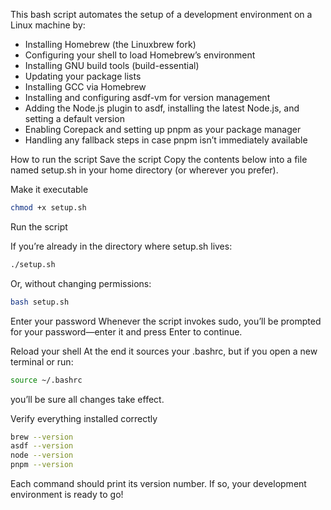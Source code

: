 This bash script automates the setup of a development environment on a Linux machine by:

- Installing Homebrew (the Linuxbrew fork)
- Configuring your shell to load Homebrew’s environment
- Installing GNU build tools (build-essential)
- Updating your package lists
- Installing GCC via Homebrew
- Installing and configuring asdf-vm for version management
- Adding the Node.js plugin to asdf, installing the latest Node.js, and setting a default version
- Enabling Corepack and setting up pnpm as your package manager
- Handling any fallback steps in case pnpm isn’t immediately available

How to run the script
Save the script
Copy the contents below into a file named setup.sh in your home directory (or wherever you prefer).

Make it executable

``` bash
chmod +x setup.sh
```

Run the script

If you’re already in the directory where setup.sh lives:

``` bash
./setup.sh
```

Or, without changing permissions:

```bash
bash setup.sh
```

Enter your password
Whenever the script invokes sudo, you’ll be prompted for your password—enter it and press Enter to continue.

Reload your shell
At the end it sources your .bashrc, but if you open a new terminal or run:

``` bash
source ~/.bashrc
```

you’ll be sure all changes take effect.

Verify everything installed correctly

```bash
brew --version
asdf --version
node --version
pnpm --version
```

Each command should print its version number. If so, your development environment is ready to go!